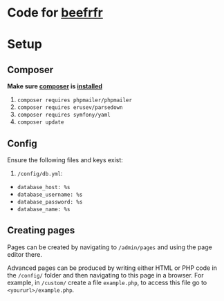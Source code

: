 # Code for [beefrfr](https://beefrfr.uk)

# Setup
## Composer
**Make sure [composer](https://github.com/composer/composer) is [installed](https://getcomposer.org/download/)**
1. `composer requires phpmailer/phpmailer`
2. `composer requires erusev/parsedown`
3. `composer requires symfony/yaml`
4. `composer update`

## Config
Ensure the following files and keys exist:
1. `/config/db.yml`:
 - `database_host: %s`
 - `database_username: %s`
 - `database_password: %s`
 - `database_name: %s`

 ## Creating pages
 Pages can be created by navigating to `/admin/pages` and using the page editor there.

 Advanced pages can be produced by writing either HTML or PHP code in the `/config/` folder and then navigating to this page in a browser. For example, in `/custom/` create a file `example.php`, to access this file go to `<yoururl>/example.php`.

